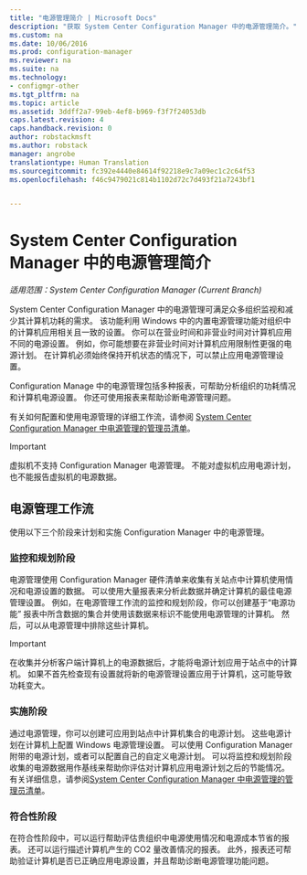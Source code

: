 ```yaml
---
title: "电源管理简介 | Microsoft Docs"
description: "获取 System Center Configuration Manager 中的电源管理简介。"
ms.custom: na
ms.date: 10/06/2016
ms.prod: configuration-manager
ms.reviewer: na
ms.suite: na
ms.technology:
- configmgr-other
ms.tgt_pltfrm: na
ms.topic: article
ms.assetid: 3ddff2a7-99eb-4ef8-b969-f3f7f24053db
caps.latest.revision: 4
caps.handback.revision: 0
author: robstackmsft
ms.author: robstack
manager: angrobe
translationtype: Human Translation
ms.sourcegitcommit: fc392e4440e84614f92218e9c7a09ec1c2c64f53
ms.openlocfilehash: f46c9479021c814b1102d72c7d493f21a7243bf1


---
```

# <a name="introduction-to-power-management-in-system-center-configuration-manager"></a>System Center Configuration Manager 中的电源管理简介

*适用范围：System Center Configuration Manager (Current Branch)*

System Center Configuration Manager 中的电源管理可满足众多组织监视和减少其计算机功耗的需求。 该功能利用 Windows 中的内置电源管理功能对组织中的计算机应用相关且一致的设置。 你可以在营业时间和非营业时间对计算机应用不同的电源设置。 例如，你可能想要在非营业时间对计算机应用限制性更强的电源计划。 在计算机必须始终保持开机状态的情况下，可以禁止应用电源管理设置。  

 Configuration Manage 中的电源管理包括多种报表，可帮助分析组织的功耗情况和计算机电源设置。 你还可使用报表来帮助诊断电源管理问题。  

 有关如何配置和使用电源管理的详细工作流，请参阅 [System Center Configuration Manager 中电源管理的管理员清单](../../../../core/clients/manage/power/administrator-checklist-for-power-management.md)。  

> [!IMPORTANT]  
>  虚拟机不支持 Configuration Manager 电源管理。 不能对虚拟机应用电源计划，也不能报告虚拟机的电源数据。  

## <a name="the-power-management-workflow"></a>电源管理工作流  
 使用以下三个阶段来计划和实施 Configuration Manager 中的电源管理。  

### <a name="monitoring-and-planning-phase"></a>监控和规划阶段  
 电源管理使用 Configuration Manager 硬件清单来收集有关站点中计算机使用情况和电源设置的数据。 可以使用大量报表来分析此数据并确定计算机的最佳电源管理设置。 例如，在电源管理工作流的监控和规划阶段，你可以创建基于“电源功能”  报表中所含数据的集合并使用该数据来标识不能使用电源管理的计算机。 然后，可以从电源管理中排除这些计算机。  

> [!IMPORTANT]  
>  在收集并分析客户端计算机上的电源数据后，才能将电源计划应用于站点中的计算机。 如果不首先检查现有设置就将新的电源管理设置应用于计算机，这可能导致功耗变大。  

### <a name="enforcement-phase"></a>实施阶段  
 通过电源管理，你可以创建可应用到站点中计算机集合的电源计划。 这些电源计划在计算机上配置 Windows 电源管理设置。 可以使用 Configuration Manager 附带的电源计划，或者可以配置自己的自定义电源计划。 可以将监控和规划阶段收集的电源数据用作基线来帮助你评估对计算机应用电源计划之后的节能情况。 有关详细信息，请参阅[System Center Configuration Manager 中电源管理的管理员清单](../../../../core/clients/manage/power/administrator-checklist-for-power-management.md)。  

### <a name="compliance-phase"></a>符合性阶段  
 在符合性阶段中，可以运行帮助评估贵组织中电源使用情况和电源成本节省的报表。 还可以运行描述计算机产生的 CO2 量改善情况的报表。 此外，报表还可帮助验证计算机是否已正确应用电源设置，并且帮助诊断电源管理功能问题。  



<!--HONumber=Dec16_HO3-->


